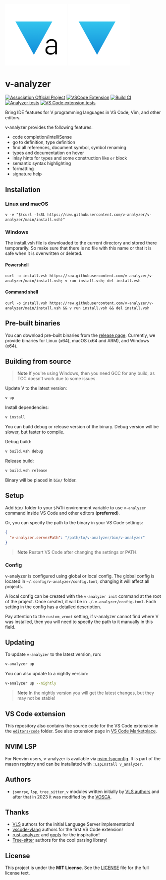 <img width="200px" src="./docs/cover-light.png#gh-light-mode-only">
<img width="200px" src="./docs/cover-dark.png#gh-dark-mode-only">

# v-analyzer

[![Association Official Project][AssociationOfficialBadge]][AssociationUrl]
[![VSCode Extension](https://img.shields.io/badge/VS_Code-extension-25829e?logo=visualstudiocode&logoWidth=10)](https://marketplace.visualstudio.com/items?itemName=VOSCA.vscode-v-analyzer)
[![Build CI](https://github.com/v-analyzer/v-analyzer/actions/workflows/build_ci.yml/badge.svg)](https://github.com/v-analyzer/v-analyzer/actions/workflows/build_ci.yml)
[![Analyzer tests](https://github.com/v-analyzer/v-analyzer/actions/workflows/analyzer_tests.yml/badge.svg)](https://github.com/v-analyzer/v-analyzer/actions/workflows/analyzer_tests.yml)
[![VS Code extension tests](https://github.com/v-analyzer/v-analyzer/actions/workflows/vscode_extension_tests.yml/badge.svg)](https://github.com/v-analyzer/v-analyzer/actions/workflows/vscode_extension_tests.yml)

Bring IDE features for V programming languages in VS Code, Vim, and other editors.

v-analyzer provides the following features:

- code completion/IntelliSense
- go to definition, type definition
- find all references, document symbol, symbol renaming
- types and documentation on hover
- inlay hints for types and some construction like `or` block
- semantic syntax highlighting
- formatting
- signature help

## Installation

### Linux and macOS

```
v -e "$(curl -fsSL https://raw.githubusercontent.com/v-analyzer/v-analyzer/main/install.vsh)"
```

### Windows

The install.vsh file is downloaded to the current directory and stored there temporarily.
So make sure that there is no file with this name or that it is safe when it is
overwritten or deleted.

#### Powershell

```
curl -o install.vsh https://raw.githubusercontent.com/v-analyzer/v-analyzer/main/install.vsh; v run install.vsh; del install.vsh
```

#### Command shell

```
curl -o install.vsh https://raw.githubusercontent.com/v-analyzer/v-analyzer/main/install.vsh && v run install.vsh && del install.vsh
```

## Pre-built binaries

You can download pre-built binaries from the
[release page](https://github.com/v-analyzer/v-analyzer/releases).
Currently, we provide binaries for Linux (x64), macOS (x64 and ARM), and Windows (x64).

## Building from source

> **Note**
> If you're using Windows, then you need GCC for any build, as TCC doesn't work
> due to some issues.

Update V to the latest version:

```bash
v up
```

Install dependencies:

```bash
v install
```

You can build debug or release version of the binary.
Debug version will be slower, but faster to compile.

Debug build:

```bash
v build.vsh debug
```

Release build:

```bash
v build.vsh release
```

Binary will be placed in `bin/` folder.

## Setup

Add `bin/` folder to your `$PATH` environment variable to use `v-analyzer`
command inside VS Code and other editors (**preferred**).

Or, you can specify the path to the binary in your VS Code settings:

```json
{
  "v-analyzer.serverPath": "/path/to/v-analyzer/bin/v-analyzer"
}
```

> **Note**
> Restart VS Code after changing the settings or PATH.

### Config

v-analyzer is configured using global or local config.
The global config is located in `~/.config/v-analyzer/config.toml`, changing it will affect all
projects.

A local config can be created with the `v-analyzer init` command at the root of the project.
Once created, it will be in `./.v-analyzer/config.toml`.
Each setting in the config has a detailed description.

Pay attention to the `custom_vroot` setting, if v-analyzer cannot find where V was installed, then
you will need to specify the path to it manually in this field.

## Updating

To update `v-analyzer` to the latest version, run:

```bash
v-analyzer up
```

You can also update to a nightly version:

```bash
v-analyzer up --nightly
```

> **Note**
> In the nightly version you will get the latest changes, but they may not be stable!

## VS Code extension

This repository also contains the source code for the VS Code extension in the
[`editors/code`](https://github.com/v-analyzer/v-analyzer/tree/main/editors/code)
folder.
See also extension page in
[VS Code Marketplace](https://marketplace.visualstudio.com/items?itemName=VOSCA.vscode-v-analyzer).

## NVIM LSP

For Neovim users, v-analyzer is available via [nvim-lspconfig](https://github.com/neovim/nvim-lspconfig/blob/master/doc/server_configurations.md#v_analyzer).
It is part of the mason registry and can be installated with `:LspInstall v_analyzer`.

## Authors

- `jsonrpc`, `lsp`, `tree_sitter_v` modules written initially by
  [VLS authors](https://github.com/vlang/vls) and after that in 2023 it was modified by the
  [VOSCA](https://github.com/vlang-association).

## Thanks

- [VLS](https://github.com/vlang/vls) authors for the initial Language Server implementation!
- [vscode-vlang](https://github.com/vlang/vscode-vlang) authors for the first VS Code extension!
- [rust-analyzer](https://github.com/rust-lang/rust-analyzer)
  and
  [gopls](https://github.com/golang/tools/tree/master/gopls)
  for the inspiration!
- [Tree-sitter](https://github.com/tree-sitter/tree-sitter) authors for the cool parsing library!

## License

This project is under the **MIT License**.
See the
[LICENSE](https://github.com/vlang-association/v-analyzer/blob/main/LICENSE)
file for the full license text.

[AssociationOfficialBadge]: https://vosca.dev/badge.svg
[AssociationUrl]: https://vosca.dev
